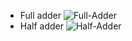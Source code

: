 - Full adder
    ![Full-Adder](https://user-images.githubusercontent.com/110713458/235459276-2b144c0c-0ddf-4b09-927b-33fe7ed4d368.jpg)
- Half adder
    ![Half-Adder](https://user-images.githubusercontent.com/110713458/235459016-b5a9b1ac-e22c-43c6-ba94-1b7cd2553604.jpg)
